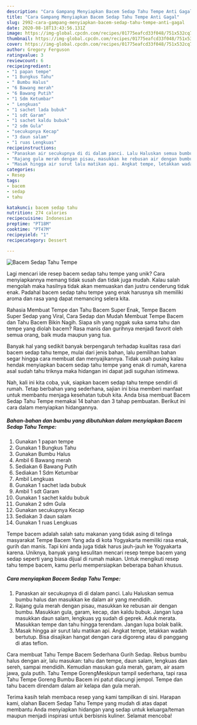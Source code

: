 ```yaml
---
description: "Cara Gampang Menyiapkan Bacem Sedap Tahu Tempe Anti Gagal"
title: "Cara Gampang Menyiapkan Bacem Sedap Tahu Tempe Anti Gagal"
slug: 2992-cara-gampang-menyiapkan-bacem-sedap-tahu-tempe-anti-gagal
date: 2020-08-18T13:43:56.131Z
image: https://img-global.cpcdn.com/recipes/01775eafcd33f048/751x532cq70/bacem-sedap-tahu-tempe-foto-resep-utama.jpg
thumbnail: https://img-global.cpcdn.com/recipes/01775eafcd33f048/751x532cq70/bacem-sedap-tahu-tempe-foto-resep-utama.jpg
cover: https://img-global.cpcdn.com/recipes/01775eafcd33f048/751x532cq70/bacem-sedap-tahu-tempe-foto-resep-utama.jpg
author: Gregory Ferguson
ratingvalue: 3
reviewcount: 6
recipeingredient:
- "1 papan tempe"
- "1 Bungkus Tahu"
- " Bumbu Halus"
- "6 Bawang merah"
- "6 Bawang Putih"
- "1 Sdm Ketumbar"
- " Lengkuas"
- "1 sachet lada bubuk"
- "1 sdt Garam"
- "1 sachet kaldu bubuk"
- "2 sdm Gula"
- "secukupnya Kecap"
- "3 daun salam"
- "1 ruas Lengkuas"
recipeinstructions:
- "Panaskan air secukupnya di di dalam panci. Lalu Haluskan semua bumbu halus dan masukkan ke dalam air yang mendidih."
- "Rajang gula merah dengan pisau, masukkan ke rebusan air dengan bumbu. Masukkan gula, garam, kecap, dan kaldu bubuk. Jangan lupa masukkan daun salam, lengkuas yg sudah di geprek. Aduk merata. Masukkan tempe dan tahu hingga terendam. Jangan lupa bolak balik."
- "Masak hingga air surut lalu matikan api. Angkat tempe, letakkan wadah bertutup. Bisa disajikan hangat dengan cara digoreng atau di panggang di atas teflon."
categories:
- Resep
tags:
- bacem
- sedap
- tahu

katakunci: bacem sedap tahu 
nutrition: 274 calories
recipecuisine: Indonesian
preptime: "PT18M"
cooktime: "PT47M"
recipeyield: "1"
recipecategory: Dessert

---
```



![Bacem Sedap Tahu Tempe](https://img-global.cpcdn.com/recipes/01775eafcd33f048/751x532cq70/bacem-sedap-tahu-tempe-foto-resep-utama.jpg)

Lagi mencari ide resep bacem sedap tahu tempe yang unik? Cara menyiapkannya memang tidak susah dan tidak juga mudah. Kalau salah mengolah maka hasilnya tidak akan memuaskan dan justru cenderung tidak enak. Padahal bacem sedap tahu tempe yang enak harusnya sih memiliki aroma dan rasa yang dapat memancing selera kita.

Rahasia Membuat Tempe dan Tahu Bacem Super Enak, Tempe Bacem Super Sedap yang Viral, Cara Sedap dan Mudah Membuat Tempe Bacem dan Tahu Bacem Bikin Nagih. Siapa sih yang nggak suka sama tahu dan tempe yang diolah bacem? Rasa manis dan gurihnya menjadi favorit oleh semua orang, baik muda maupun yang tua.

Banyak hal yang sedikit banyak berpengaruh terhadap kualitas rasa dari bacem sedap tahu tempe, mulai dari jenis bahan, lalu pemilihan bahan segar hingga cara membuat dan menyajikannya. Tidak usah pusing kalau hendak menyiapkan bacem sedap tahu tempe yang enak di rumah, karena asal sudah tahu triknya maka hidangan ini dapat jadi suguhan istimewa.


Nah, kali ini kita coba, yuk, siapkan bacem sedap tahu tempe sendiri di rumah. Tetap berbahan yang sederhana, sajian ini bisa memberi manfaat untuk membantu menjaga kesehatan tubuh kita. Anda bisa membuat Bacem Sedap Tahu Tempe memakai 14 bahan dan 3 tahap pembuatan. Berikut ini cara dalam menyiapkan hidangannya.

<!--inarticleads1-->

##### Bahan-bahan dan bumbu yang dibutuhkan dalam menyiapkan Bacem Sedap Tahu Tempe:

1. Gunakan 1 papan tempe
1. Gunakan 1 Bungkus Tahu
1. Gunakan  Bumbu Halus
1. Ambil 6 Bawang merah
1. Sediakan 6 Bawang Putih
1. Sediakan 1 Sdm Ketumbar
1. Ambil  Lengkuas
1. Gunakan 1 sachet lada bubuk
1. Ambil 1 sdt Garam
1. Gunakan 1 sachet kaldu bubuk
1. Gunakan 2 sdm Gula
1. Gunakan secukupnya Kecap
1. Sediakan 3 daun salam
1. Gunakan 1 ruas Lengkuas


Tempe bacem adalah salah satu makanan yang tidak asing di telinga masyarakat Tempe Bacem Yang ada di kota Yogyakarta memiliki rasa enak, gurih dan manis. Tapi kini anda juga tidak harus jauh-jauh ke Yogyakarta karena. Uniknya, banyak yang kesulitan mencari resep tempe bacem yang sedap seperti yang biasa dijual di rumah makan. Untuk mengikuti resep tahu tempe bacem, kamu perlu mempersiapkan beberapa bahan khusus. 

<!--inarticleads2-->

##### Cara menyiapkan Bacem Sedap Tahu Tempe:

1. Panaskan air secukupnya di di dalam panci. Lalu Haluskan semua bumbu halus dan masukkan ke dalam air yang mendidih.
1. Rajang gula merah dengan pisau, masukkan ke rebusan air dengan bumbu. Masukkan gula, garam, kecap, dan kaldu bubuk. Jangan lupa masukkan daun salam, lengkuas yg sudah di geprek. Aduk merata. Masukkan tempe dan tahu hingga terendam. Jangan lupa bolak balik.
1. Masak hingga air surut lalu matikan api. Angkat tempe, letakkan wadah bertutup. Bisa disajikan hangat dengan cara digoreng atau di panggang di atas teflon.


Cara membuat Tahu Tempe Bacem Sederhana Gurih Sedap. Rebus bumbu halus dengan air, lalu masukan: tahu dan tempe, daun salam, lengkuas dan sereh, sampai mendidih. Kemudian masukan gula merah, garam, air asam jawa, gula putih. Tahu Tempe GorengMeskipun tampil sederhana, tapi rasa Tahu Tempe Goreng Bumbu Bacem ini patut diacungi jempol. Tempe dan tahu bacem direndam dalam air kelapa dan gula merah. 

Terima kasih telah membaca resep yang kami tampilkan di sini. Harapan kami, olahan Bacem Sedap Tahu Tempe yang mudah di atas dapat membantu Anda menyiapkan hidangan yang sedap untuk keluarga/teman maupun menjadi inspirasi untuk berbisnis kuliner. Selamat mencoba!
